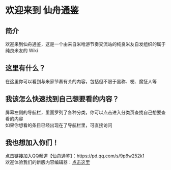 # 欢迎来到 仙舟通鉴
## 简介
欢迎来到仙舟通鉴，这是一个由来自米哈游节奏交流站的纯良米友自发组织的属于纯良米友的 Wiki
## 这里有什么？
在这里你可以看到与米家节奏有关的内容，包括但不限于黑称、梗、魔怔人等
## 我该怎么快速找到自己想要看的内容？
屏幕左侧的导航栏，里面罗列了各种分类，你可以点击进入分类页查找自己想要查看的内容   
如果你想看的条目已经出现在了导航栏里，可直接访问
## 我也想加入你们！
点击链接加入QQ频道【仙舟通鉴】：https://pd.qq.com/s/9p6w252k1   
欢迎体验我们的新版内容编辑器：[点击这里](https://editor.seelevollerei.online)
